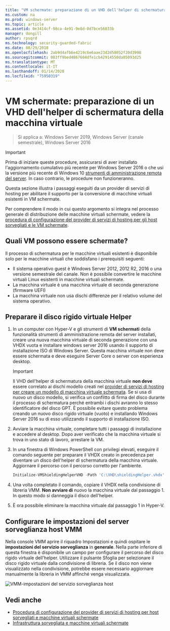 ```yaml
---
title: "VM schermate: preparazione di un VHD dell'helper di schermatura della macchina virtuale"
ms.custom: na
ms.prod: windows-server
ms.topic: article
ms.assetid: 0e3414cf-98ca-4e91-9e8d-0d7bce56033b
manager: dongill
author: rpsqrd
ms.technology: security-guarded-fabric
ms.date: 08/29/2018
ms.openlocfilehash: 2ab9d4afb6e4219c6e6aae23d2d58052f20d3998
ms.sourcegitcommit: 083ff9bed4867604dfe1cb42914550da05093d25
ms.translationtype: MT
ms.contentlocale: it-IT
ms.lasthandoff: 01/14/2020
ms.locfileid: "75950319"
---
```

# <a name="shielded-vms---preparing-a-vm-shielding-helper-vhd"></a>VM schermate: preparazione di un VHD dell'helper di schermatura della macchina virtuale

>Si applica a: Windows Server 2019, Windows Server (canale semestrale), Windows Server 2016

> [!IMPORTANT]
> Prima di iniziare queste procedure, assicurarsi di aver installato l'aggiornamento cumulativo più recente per Windows Server 2016 o che usi la versione più recente di Windows 10 [strumenti di amministrazione remota del server](https://www.microsoft.com/download/details.aspx?id=45520). In caso contrario, le procedure non funzioneranno. 

Questa sezione illustra i passaggi eseguiti da un provider di servizi di hosting per abilitare il supporto per la conversione di macchine virtuali esistenti in VM schermate.

Per comprendere il modo in cui questo argomento si integra nel processo generale di distribuzione delle macchine virtuali schermate, vedere la [procedura di configurazione del provider di servizi di hosting per gli host sorvegliati e le VM schermate](guarded-fabric-configuration-scenarios-for-shielded-vms-overview.md).

## <a name="which-vms-can-be-shielded"></a>Quali VM possono essere schermate?

Il processo di schermatura per le macchine virtuali esistenti è disponibile solo per le macchine virtuali che soddisfano i prerequisiti seguenti:

- Il sistema operativo guest è Windows Server 2012, 2012 R2, 2016 o una versione semestrale del canale. Non è possibile convertire le macchine virtuali Linux esistenti in macchine virtuali schermate.
- La macchina virtuale è una macchina virtuale di seconda generazione (firmware UEFI)
- La macchina virtuale non usa dischi differenze per il relativo volume del sistema operativo.

## <a name="prepare-helper-vhd"></a>Preparare il disco rigido virtuale Helper

1.  In un computer con Hyper-V e gli strumenti di **VM schermati** della funzionalità strumenti di amministrazione remota del server installati, creare una nuova macchina virtuale di seconda generazione con una VHDX vuota e installare windows server 2016 usando il supporto di installazione ISO di Windows Server. Questa macchina virtuale non deve essere schermata e deve eseguire Server Core o server con esperienza desktop.

    > [!IMPORTANT]
    > Il VHD dell'helper di schermatura della macchina virtuale **non deve** essere correlato ai dischi modello creati nel [provider di servizi di hosting per creare un modello di macchina virtuale schermata](guarded-fabric-create-a-shielded-vm-template.md). Se si usa di nuovo un disco modello, si verifica un conflitto di firma del disco durante il processo di schermatura perché entrambi i dischi avranno lo stesso identificatore del disco GPT. È possibile evitare questo problema creando un nuovo disco rigido virtuale (vuoto) e installando Windows Server 2016 su di esso utilizzando il supporto di installazione ISO.

2.  Avviare la macchina virtuale, completare tutti i passaggi di installazione e accedere al desktop. Dopo aver verificato che la macchina virtuale si trova in uno stato di lavoro, arrestare la VM.

3.  In una finestra di Windows PowerShell con privilegi elevati, eseguire il comando seguente per preparare il VHDX creato in precedenza per diventare un disco dell'helper di schermatura della macchina virtuale. Aggiornare il percorso con il percorso corretto per l'ambiente.

    ```powershell
    Initialize-VMShieldingHelperVHD -Path 'C:\VHD\shieldingHelper.vhdx'
    ```

4.  Una volta completato il comando, copiare il VHDX nella condivisione di libreria VMM. **Non avviare di** nuovo la macchina virtuale dal passaggio 1. In questo modo si danneggia il disco dell'helper.

5.  È ora possibile eliminare la macchina virtuale dal passaggio 1 in Hyper-V.

## <a name="configure-vmm-host-guardian-server-settings"></a>Configurare le impostazioni del server sorveglianza host VMM

Nella console VMM aprire il riquadro Impostazioni e quindi ospitare le **impostazioni del servizio sorveglianza** in **generale**. Nella parte inferiore di questa finestra è disponibile un campo per configurare il percorso del disco rigido virtuale dell'helper. Utilizzare il pulsante Sfoglia per selezionare il disco rigido virtuale dalla condivisione di libreria. Se il disco non viene visualizzato nella condivisione, potrebbe essere necessario aggiornare manualmente la libreria in VMM affinché venga visualizzata.

![VMM-impostazioni del servizio sorveglianza host](../media/Guarded-Fabric-Shielded-VM/guarded-host-vmm-hgs-settings-01.png)

## <a name="see-also"></a>Vedi anche

- [Procedura di configurazione del provider di servizi di hosting per host sorvegliati e macchine virtuali schermate](guarded-fabric-configuration-scenarios-for-shielded-vms-overview.md)
- [Infrastruttura sorvegliata e macchine virtuali schermate](guarded-fabric-and-shielded-vms-top-node.md)
